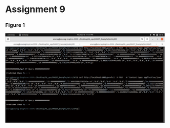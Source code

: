 # Assignment 9
### Figure 1
![alt text](https://github.com/anurag-saraswat/MNIST_Example/blob/Assignment_7/results/assignment9.png)
